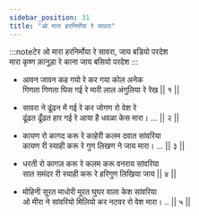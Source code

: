 ```yaml
---
sidebar_position: 31
title: "ओ मारा हरनिर्मोया रे सावरा"
---
```


:::noteटेर
ओ मारा हरनिर्मोया रे सावरा, जाय बडियो परदेश <br/>
मारा कृष्ण क़ानूड़ा रे काना जाय बसियो परदेश
:::

- आवन जावन कह गयो रे कर गया कोल अनेक <br/>
  गिणता गिणता घिस गई रे मारी लाल अंगुलिया रे रेख || १ ||

- सावरा ने ढूंढन में गई रे कर जोगण रो वेश रे <br/>
  ढूंढत ढूँढत हार गई रे आया है धवळा केस मारा। … || २ ||

- कायण रो कागद करू रे काहेरी कलम दवात सांवरिया <br/>
  कायण री स्याही करू रे गुण लिखण ने जाय मारा। … || ३ ||

- धरती रो कागज़ करू रे कलम करू वनराय सांवरिया <br/>
  सात समंदर री स्याही करू रे हरिगुण लिखिया जाय || ४ ||

- मोहिनी सूरत माधोरी मूरत घुघर वाला केश सांवरिया <br/>
  ओ मीरा ने सांवरियो मिलियो कर नटवर रो वेश मारा। .. || ५ ||

